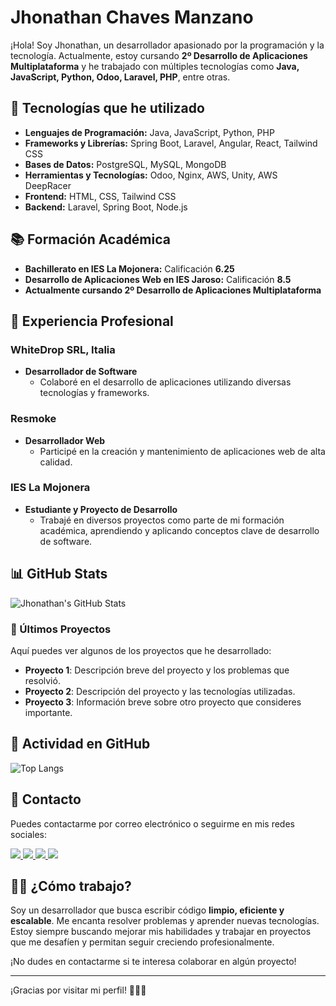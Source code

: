 # Jhonathan Chaves Manzano

¡Hola! Soy Jhonathan, un desarrollador apasionado por la programación y la tecnología. Actualmente, estoy cursando **2º Desarrollo de Aplicaciones Multiplataforma** y he trabajado con múltiples tecnologías como **Java, JavaScript, Python, Odoo, Laravel, PHP**, entre otras.

## 🚀 Tecnologías que he utilizado

- **Lenguajes de Programación:** Java, JavaScript, Python, PHP
- **Frameworks y Librerías:** Spring Boot, Laravel, Angular, React, Tailwind CSS
- **Bases de Datos:** PostgreSQL, MySQL, MongoDB
- **Herramientas y Tecnologías:** Odoo, Nginx, AWS, Unity, AWS DeepRacer
- **Frontend:** HTML, CSS, Tailwind CSS
- **Backend:** Laravel, Spring Boot, Node.js

## 📚 Formación Académica

- **Bachillerato en IES La Mojonera:** Calificación **6.25**
- **Desarrollo de Aplicaciones Web en IES Jaroso:** Calificación **8.5**
- **Actualmente cursando 2º Desarrollo de Aplicaciones Multiplataforma**

## 💼 Experiencia Profesional

### WhiteDrop SRL, Italia
- **Desarrollador de Software**
  - Colaboré en el desarrollo de aplicaciones utilizando diversas tecnologías y frameworks.

### Resmoke
- **Desarrollador Web**
  - Participé en la creación y mantenimiento de aplicaciones web de alta calidad.

### IES La Mojonera
- **Estudiante y Proyecto de Desarrollo**
  - Trabajé en diversos proyectos como parte de mi formación académica, aprendiendo y aplicando conceptos clave de desarrollo de software.

## 📊 GitHub Stats

![Jhonathan's GitHub Stats](https://github-readme-stats.vercel.app/api?username=jh0ny2k2&show_icons=true&hide_title=true&count_private=true&theme=radical)

### 💬 Últimos Proyectos

Aquí puedes ver algunos de los proyectos que he desarrollado:

- **Proyecto 1**: Descripción breve del proyecto y los problemas que resolvió.
- **Proyecto 2**: Descripción del proyecto y las tecnologías utilizadas.
- **Proyecto 3**: Información breve sobre otro proyecto que consideres importante.

## 🌱 Actividad en GitHub

![Top Langs](https://github-readme-stats.vercel.app/api/top-langs/?username=jh0ny2k2&langs_count=10&layout=compact&theme=radical)

## 📧 Contacto

Puedes contactarme por correo electrónico o seguirme en mis redes sociales:

<div> 
  <a href="https://www.linkedin.com/in/jh0ny2k2/" target="_blank">
    <img src="https://img.shields.io/badge/LinkedIn-0077B5?style=for-the-badge&logo=linkedin&logoColor=white" target="_blank">
  </a>
  <a href="https://github.com/jh0ny2k2" target="_blank">
    <img src="https://img.shields.io/badge/GitHub-100000?style=for-the-badge&logo=github&logoColor=white" target="_blank">
  </a>
  <a href="https://instagram.com/jh0ny2k2/" target="_blank">
    <img src="https://img.shields.io/badge/Instagram-E4405F?style=for-the-badge&logo=instagram&logoColor=white" target="_blank">
  </a>
  <a href="mailto:developerjhony@gmail.com">
    <img src="https://img.shields.io/badge/-Gmail-%23333?style=for-the-badge&logo=gmail&logoColor=white" target="_blank">
  </a>
</div>

## 🧑‍💻 ¿Cómo trabajo?

Soy un desarrollador que busca escribir código **limpio, eficiente y escalable**. Me encanta resolver problemas y aprender nuevas tecnologías. Estoy siempre buscando mejorar mis habilidades y trabajar en proyectos que me desafíen y permitan seguir creciendo profesionalmente.

¡No dudes en contactarme si te interesa colaborar en algún proyecto!

---

¡Gracias por visitar mi perfil! 👨‍💻✨

